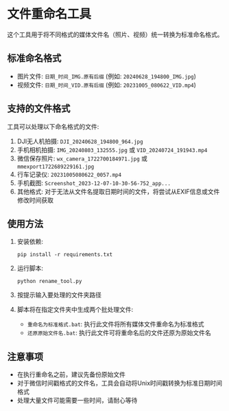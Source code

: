# 文件重命名工具

这个工具用于将不同格式的媒体文件名（照片、视频）统一转换为标准命名格式。

## 标准命名格式

- 图片文件: `日期_时间_IMG.原有后缀` (例如: `20240628_194800_IMG.jpg`)
- 视频文件: `日期_时间_VID.原有后缀` (例如: `20231005_080622_VID.mp4`)

## 支持的文件格式

工具可以处理以下命名格式的文件:

1. DJI无人机拍摄: `DJI_20240628_194800_964.jpg`
2. 手机相机拍摄: `IMG_20240803_132555.jpg` 或 `VID_20240724_191943.mp4`
3. 微信保存照片: `wx_camera_1722700184971.jpg` 或 `mmexport1722689229161.jpg`
4. 行车记录仪: `20231005080622_0057.mp4`
5. 手机截图: `Screenshot_2023-12-07-10-30-56-752_app...`
6. 其他格式: 对于无法从文件名提取日期时间的文件，将尝试从EXIF信息或文件修改时间获取

## 使用方法

1. 安装依赖:
   ```
   pip install -r requirements.txt
   ```

2. 运行脚本:
   ```
   python rename_tool.py
   ```

3. 按提示输入要处理的文件夹路径

4. 脚本将在指定文件夹中生成两个批处理文件:
   - `重命名为标准格式.bat`: 执行此文件将所有媒体文件重命名为标准格式
   - `还原原始文件名.bat`: 执行此文件可将重命名后的文件还原为原始文件名

## 注意事项

- 在执行重命名之前，建议先备份原始文件
- 对于微信时间戳格式的文件名，工具会自动将Unix时间戳转换为标准日期时间格式
- 处理大量文件可能需要一些时间，请耐心等待 